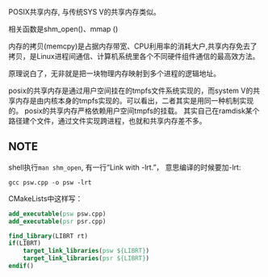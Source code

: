 POSIX共享内存, 与传统SYS V的共享内存类似。

相关函数是shm_open()、mmap ()

内存的拷贝(memcpy)是占据内存带宽、CPU利用率的消耗大户,共享内存免去了拷贝，是Linux进程间通信、计算机系统里各个不同硬件组件通信的最高效方法。

原理说白了，无非就是把一块物理内存映射到多个进程的逻辑地址。

posix的共享内存是通过用户空间挂在的tmpfs文件系统实现的，而system V的共享内存是由内核本身的tmpfs实现的。可以看出，二者其实是用同一种机制实现的。
posix的共享内存严格依赖用户空间tmpfs的挂载。
其实自己在ramdisk某个路径建个文件，通过文件实现跨进程，也就和共享内存差不多。

## NOTE
shell执行`man shm_open`, 有一行“Link with -lrt.”，
意思编译的时候要加-lrt:
```shell
gcc psw.cpp -o psw -lrt
```
CMakeLists中这样写：
```cmake
add_executable(psw psw.cpp)
add_executable(psr psr.cpp)

find_library(LIBRT rt)
if(LIBRT)
    target_link_libraries(psw ${LIBRT})
    target_link_libraries(psr ${LIBRT})
endif()
```